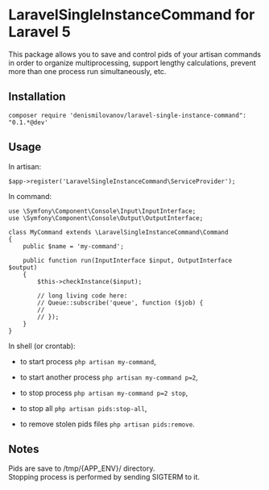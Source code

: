 # LaravelSingleInstanceCommand for Laravel 5

This package allows you to save and control pids of your artisan commands in order to 
organize multiprocessing, support lengthy calculations, prevent more than one process run simultaneously, etc.

## Installation

    composer require 'denismilovanov/laravel-single-instance-command": "0.1.*@dev'

## Usage

In artisan:

    $app->register('LaravelSingleInstanceCommand\ServiceProvider');
    
In command:

    use \Symfony\Component\Console\Input\InputInterface;
    use \Symfony\Component\Console\Output\OutputInterface;
    
    class MyCommand extends \LaravelSingleInstanceCommand\Command
    {
        public $name = 'my-command';
         
        public function run(InputInterface $input, OutputInterface $output)
        {
            $this->checkInstance($input);
            
            // long living code here:
            // Queue::subscribe('queue', function ($job) {
            //
            // });
        }
    }
    
In shell (or crontab):

* to start process `php artisan my-command`,
* to start another process `php artisan my-command p=2`,
* to stop process `php artisan my-command p=2 stop`,
    
* to stop all `php artisan pids:stop-all`,
* to remove stolen pids files `php artisan pids:remove`.

## Notes

Pids are save to /tmp/{APP_ENV}/ directory.  
Stopping process is performed by sending SIGTERM to it.
